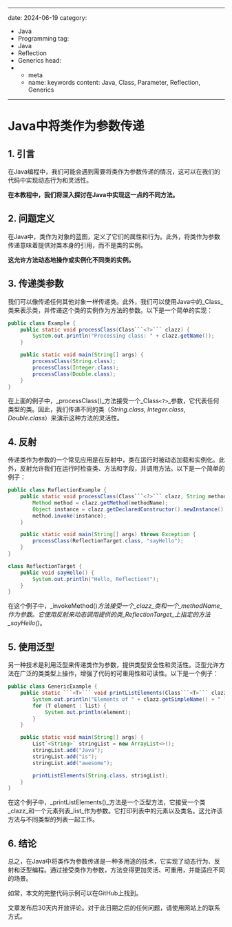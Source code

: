 ---
date: 2024-06-19
category:
  - Java
  - Programming
tag:
  - Java
  - Reflection
  - Generics
head:
  - - meta
    - name: keywords
      content: Java, Class, Parameter, Reflection, Generics
------
# Java中将类作为参数传递

## 1. 引言

在Java编程中，我们可能会遇到需要将类作为参数传递的情况，这可以在我们的代码中实现动态行为和灵活性。

**在本教程中，我们将深入探讨在Java中实现这一点的不同方法。**

## 2. 问题定义

在Java中，类作为对象的蓝图，定义了它们的属性和行为。此外，将类作为参数传递意味着提供对类本身的引用，而不是类的实例。

**这允许方法动态地操作或实例化不同类的实例。**

## 3. 传递类参数

我们可以像传递任何其他对象一样传递类。此外，我们可以使用Java中的_Class_类来表示类，并传递这个类的实例作为方法的参数。以下是一个简单的实现：

```java
public class Example {
    public static void processClass(Class```<?>``` clazz) {
        System.out.println("Processing class: " + clazz.getName());
    }

    public static void main(String[] args) {
        processClass(String.class);
        processClass(Integer.class);
        processClass(Double.class);
    }
}
```

在上面的例子中，_processClass()_方法接受一个_Class```<?>```_参数，它代表任何类型的类。因此，我们传递不同的类（_String.class_, _Integer.class_, _Double.class_）来演示这种方法的灵活性。

## 4. 反射

传递类作为参数的一个常见应用是在反射中，类在运行时被动态加载和实例化。此外，反射允许我们在运行时检查类、方法和字段，并调用方法。以下是一个简单的例子：

```java
public class ReflectionExample {
    public static void processClass(Class```<?>``` clazz, String methodName) throws Exception {
        Method method = clazz.getMethod(methodName);
        Object instance = clazz.getDeclaredConstructor().newInstance();
        method.invoke(instance);
    }

    public static void main(String[] args) throws Exception {
        processClass(ReflectionTarget.class, "sayHello");
    }
}

class ReflectionTarget {
    public void sayHello() {
        System.out.println("Hello, Reflection!");
    }
}
```

在这个例子中，_invokeMethod()_方法接受一个_clazz_类和一个_methodName_作为参数。它使用反射来动态调用提供的类_ReflectionTarget_上指定的方法_sayHello()_。

## 5. 使用泛型

另一种技术是利用泛型来传递类作为参数，提供类型安全性和灵活性。泛型允许方法在广泛的类类型上操作，增强了代码的可重用性和可读性。以下是一个例子：

```java
public class GenericExample {
    public static ```<T>``` void printListElements(Class```<T>``` clazz, List```<T>``` list) {
        System.out.println("Elements of " + clazz.getSimpleName() + " list:");
        for (T element : list) {
            System.out.println(element);
        }
    }

    public static void main(String[] args) {
        List`<String>` stringList = new ArrayList<>();
        stringList.add("Java");
        stringList.add("is");
        stringList.add("awesome");

        printListElements(String.class, stringList);
    }
}
```

在这个例子中，_printListElements()_方法是一个泛型方法，它接受一个类_clazz_和一个元素列表_list_作为参数。它打印列表中的元素以及类名。这允许该方法与不同类型的列表一起工作。

## 6. 结论

总之，在Java中将类作为参数传递是一种多用途的技术，它实现了动态行为、反射和泛型编程。通过接受类作为参数，方法变得更加灵活、可重用，并能适应不同的场景。

如常，本文的完整代码示例可以在GitHub上找到。

文章发布后30天内开放评论。对于此日期之后的任何问题，请使用网站上的联系方式。